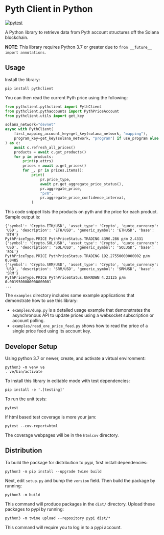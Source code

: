 Pyth Client in Python
=====================

[![pytest](https://github.com/pyth-network/pyth-client-py/actions/workflows/pytest.yml/badge.svg?branch=main)](https://github.com/pyth-network/pyth-client-py/actions/workflows/pytest.yml)

A Python library to retrieve data from Pyth account structures off the Solana blockchain.

**NOTE**: This library requires Python 3.7 or greater due to `from __future__ import annotations`.

Usage
--------------

Install the library:

    pip install pythclient

You can then read the current Pyth price using the following:

```python
from pythclient.pythclient import PythClient
from pythclient.pythaccounts import PythPriceAccount
from pythclient.utils import get_key

solana_network="devnet"
async with PythClient(
    first_mapping_account_key=get_key(solana_network, "mapping"),
    program_key=get_key(solana_network, "program") if use_program else None,
) as c:
    await c.refresh_all_prices()
    products = await c.get_products()
    for p in products:
        print(p.attrs)
        prices = await p.get_prices()
        for _, pr in prices.items():
            print(
                pr.price_type,
                await pr.get_aggregate_price_status(),
                pr.aggregate_price,
                "p/m",
                pr.aggregate_price_confidence_interval,
            )
```

This code snippet lists the products on pyth and the price for each product. Sample output is:

```
{'symbol': 'Crypto.ETH/USD', 'asset_type': 'Crypto', 'quote_currency': 'USD', 'description': 'ETH/USD', 'generic_symbol': 'ETHUSD', 'base': 'ETH'}
PythPriceType.PRICE PythPriceStatus.TRADING 4390.286 p/m 2.4331
{'symbol': 'Crypto.SOL/USD', 'asset_type': 'Crypto', 'quote_currency': 'USD', 'description': 'SOL/USD', 'generic_symbol': 'SOLUSD', 'base': 'SOL'}
PythPriceType.PRICE PythPriceStatus.TRADING 192.27550000000002 p/m 0.0485
{'symbol': 'Crypto.SRM/USD', 'asset_type': 'Crypto', 'quote_currency': 'USD', 'description': 'SRM/USD', 'generic_symbol': 'SRMUSD', 'base': 'SRM'}
PythPriceType.PRICE PythPriceStatus.UNKNOWN 4.23125 p/m 0.0019500000000000001
...
```

The `examples` directory includes some example applications that demonstrate how to use this library:
* `examples/dump.py` is a detailed usage example that demonstrates the asynchronous API to update prices using a websocket subscription or account polling.
* `examples/read_one_price_feed.py` shows how to read the price of a single price feed using its account key.

Developer Setup
---------------

Using python 3.7 or newer, create, and activate a virtual environment:

    python3 -m venv ve
    . ve/bin/activate

To install this library in editable mode with test dependencies:

    pip install -e '.[testing]'

To run the unit tests:

    pytest

If html based test coverage is more your jam:

    pytest --cov-report=html

The coverage webpages will be in the `htmlcov` directory.


Distribution
------------

To build the package for distribution to pypi, first install dependencies:

`python3 -m pip install --upgrade twine build`

Next, edit `setup.py` and bump the `version` field.
Then build the package by running:

```
python3 -m build
```

This command will produce packages in the `dist/` directory.
Upload these packages to pypi by running:

```
python3 -m twine upload --repository pypi dist/*
```

This command will require you to log in to a pypi account.
